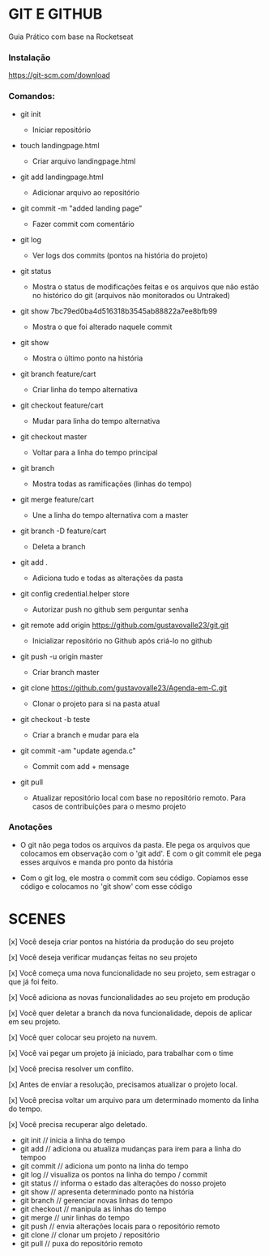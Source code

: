 # GIT E GITHUB

Guia Prático com base na Rocketseat

### Instalação

https://git-scm.com/download

### Comandos:
- git init
    - Iniciar repositório
- touch landingpage.html
    - Criar arquivo landingpage.html
- git add landingpage.html
    - Adicionar arquivo ao repositório
- git commit -m "added landing page"
    - Fazer commit com comentário
- git log
    - Ver logs dos commits (pontos na história do projeto)
- git status
    - Mostra o status de modificações feitas e os arquivos que não estão no histórico do git (arquivos não monitorados ou Untraked)
- git show 7bc79ed0ba4d516318b3545ab88822a7ee8bfb99
    - Mostra o que foi alterado naquele commit
- git show
    - Mostra o último ponto na história
- git branch feature/cart
    - Criar linha do tempo alternativa
- git checkout feature/cart
    - Mudar para linha do tempo alternativa
- git checkout master
    - Voltar para a linha do tempo principal
- git branch
    - Mostra todas as ramificações (linhas do tempo)
- git merge feature/cart
    - Une a linha do tempo alternativa com a master
- git branch -D feature/cart
    - Deleta a branch

- git add .
    - Adiciona tudo e todas as alterações da pasta
- git config credential.helper store
    - Autorizar push no github sem perguntar senha

- git remote add origin https://github.com/gustavovalle23/git.git
    - Inicializar repositório no Github após criá-lo no github
- git push -u origin master
    - Criar branch master

- git clone https://github.com/gustavovalle23/Agenda-em-C.git
    - Clonar o projeto para si na pasta atual

- git checkout -b teste
    - Criar a branch e mudar para ela

- git commit -am "update agenda.c"
    - Commit com add + mensage

- git pull
    - Atualizar repositório local com base no repositório remoto. Para casos de contribuições para o mesmo projeto


### Anotações
*   O git não pega todos os arquivos da pasta. Ele pega os arquivos que colocamos em observação com o 'git add'. E com o git commit ele pega esses arquivos e manda pro ponto da história

* Com o git log, ele mostra o commit com seu código. Copiamos esse código e colocamos no 'git show' com esse código



# SCENES



[x] Você deseja criar pontos na história da produção do seu projeto

[x] Você deseja verificar mudanças feitas no seu projeto

[x] Você começa uma nova funcionalidade no seu projeto, sem estragar o que já foi feito.

[x] Você adiciona as novas funcionalidades ao seu projeto em produção

[x] Você quer deletar a branch da nova funcionalidade, depois de aplicar em seu projeto.

[x] Você quer colocar seu projeto na nuvem.

[x] Você vai pegar um projeto já iniciado, para trabalhar com o time

[x] Você precisa resolver um conflito.

[x] Antes de enviar a resolução, precisamos atualizar o projeto local.

[x] Você precisa voltar um arquivo para um determinado momento da linha do tempo.

[x] Você precisa recuperar algo deletado.

-    git init // inicia a linha do tempo
-    git add // adiciona ou atualiza mudanças para irem para a linha do tempoo
-    git commit // adiciona um ponto na linha do tempo
-    git log // visualiza os pontos na linha do tempo / commit
-    git status // informa o estado das alterações do nosso projeto
-    git show // apresenta determinado ponto na história
-    git branch // gerenciar novas linhas do tempo
-    git checkout // manipula as linhas do tempo
-    git merge // unir linhas do tempo
-    git push // envia alterações locais para o repositório remoto
-    git clone // clonar um projeto / repositório
-    git pull // puxa do repositório remoto

